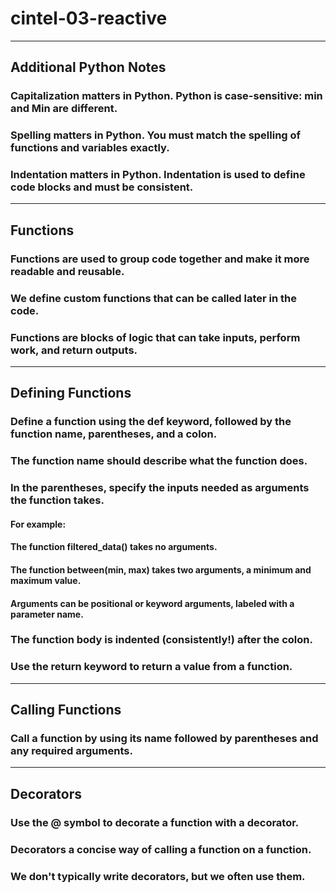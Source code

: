 # cintel-03-reactive
--------

## Additional Python Notes
### Capitalization matters in Python. Python is case-sensitive: min and Min are different.
### Spelling matters in Python. You must match the spelling of functions and variables exactly.
### Indentation matters in Python. Indentation is used to define code blocks and must be consistent.
---------

## Functions
### Functions are used to group code together and make it more readable and reusable.
### We define custom functions that can be called later in the code.
### Functions are blocks of logic that can take inputs, perform work, and return outputs.
------------------

## Defining Functions
### Define a function using the def keyword, followed by the function name, parentheses, and a colon. 
### The function name should describe what the function does.
### In the parentheses, specify the inputs needed as arguments the function takes.

#### For example:
####    The function filtered_data() takes no arguments.
####    The function between(min, max) takes two arguments, a minimum and maximum value.
####    Arguments can be positional or keyword arguments, labeled with a parameter name.

### The function body is indented (consistently!) after the colon. 
### Use the return keyword to return a value from a function.
-----------------

## Calling Functions
### Call a function by using its name followed by parentheses and any required arguments.
----------   

## Decorators
### Use the @ symbol to decorate a function with a decorator.
### Decorators a concise way of calling a function on a function.
### We don't typically write decorators, but we often use them.
